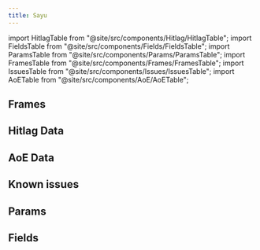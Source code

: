 ```yaml
---
title: Sayu
---
```


import HitlagTable from "@site/src/components/Hitlag/HitlagTable";
import FieldsTable from "@site/src/components/Fields/FieldsTable";
import ParamsTable from "@site/src/components/Params/ParamsTable";
import FramesTable from "@site/src/components/Frames/FramesTable";
import IssuesTable from "@site/src/components/Issues/IssuesTable";
import AoETable from "@site/src/components/AoE/AoETable";

## Frames

<FramesTable character="sayu" />

## Hitlag Data

<HitlagTable character="sayu" />

## AoE Data

<AoETable character="sayu" />

## Known issues

<IssuesTable character="sayu" />

## Params

<ParamsTable character="sayu" />

## Fields

<FieldsTable character="sayu" />
